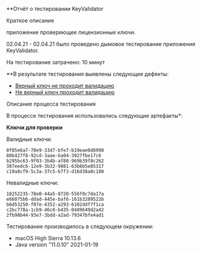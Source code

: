 **Отчёт о тестировании KeyValidator

Краткое описание

приложение проверяющее лицензионные ключи.

02.04.21 - 02.04.21 было проведено дымовое тестирование приложения KeyValidator.

На тестирование затрачено: 10 минут

**В результате тестирования выявлены следующие дефекты:

- [Верный ключ не проходит валидацию](https://github.com/Pavel-44/dz2/issues/1#issue-849511779)
- [Не верный ключ проходит валидацию](https://github.com/Pavel-44/dz2/issues/2#issue-849511962)

Описание процесса тестирования

В процессе тестирования использовались следующие артефакты*:

**Ключи для проверки**

Валидные ключи:

    8f05e6a7-70e9-33d7-bfe7-b19eae0d8998
    80b427f8-92cd-3aae-ba04-3927fbe17c6
    b295bc63-9f03-3b4b-af80-969b39f8c262
    387eedc6-12e9-3b32-9881-63b6b5e85317
    c19a8cf9-5c3a-37c5-b7f3-d16d38a0c180

Невалидные ключи:

    18252235-78e0-44a5-8720-556f0c7da17a
    e66075b6-ddad-445e-baf6-161b3289522b
    b6d53250-f07e-4352-a293-6102ddf7f1ca
    c2bc778a-1cb9-46c6-b435-0489649d2a42
    2fb98b44-93e7-3bdd-a2ad-79347bfe4ad1


Тестирование производилось в следующем окружении:

- macOS High Sierra 10.13.6
- Java version "11.0.10" 2021-01-19

